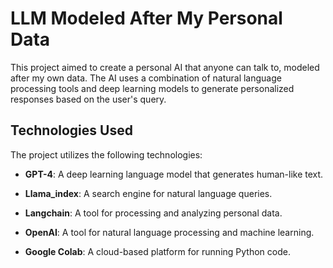 # LLM Modeled After My Personal Data

This project aimed to create a personal AI that anyone can talk to, modeled after my own data. The AI uses a combination of natural language processing tools and deep learning models to generate personalized responses based on the user's query.

## Technologies Used

The project utilizes the following technologies:

- **GPT-4**: A deep learning language model that generates human-like text.
  
- **Llama_index**: A search engine for natural language queries.

- **Langchain**: A tool for processing and analyzing personal data.

- **OpenAI**: A tool for natural language processing and machine learning.

- **Google Colab**: A cloud-based platform for running Python code.
